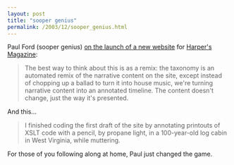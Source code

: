 ```yaml
---
layout: post
title: "sooper genius"
permalink: /2003/12/sooper_genius.html
---
```


<p>Paul Ford (sooper genius) <a title="A New Website for Harper's Magazine (Ftrain.com)" href="http://www.ftrain.com/AWebSiteForHarpers.html">on the launch of a new website</a> for <a href="http://www.harpers.org/">Harper's Magazine</a>:  </p>

<blockquote>The best way to think about this is as a remix: the taxonomy is an automated remix of the narrative content on the site, except instead of chopping up a ballad to turn it into house music, we're turning narrative content into an annotated timeline. The content doesn't change, just the way it's presented.</blockquote> 

<p>And this...</p>

<blockquote>I finished coding the first draft of the site by annotating printouts of XSLT code with a pencil, by propane light, in a 100-year-old log cabin in West Virginia, while muttering.</blockquote> 

<p>For those of you following along at home, Paul just changed the game.</p>


